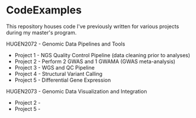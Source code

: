 # CodeExamples

This repository houses code I've previously written for various projects during my master's program.

HUGEN2072 - Genomic Data Pipelines and Tools
* Project 1 - NGS Quality Control Pipeline (data cleaning prior to analyses)
* Project 2 - Perform 2 GWAS and 1 GWAMA (GWAS meta-analysis)
* Project 3 - WGS and QC Pipeline
* Project 4 - Structural Variant Calling
* Project 5 - Differential Gene Expression

HUGEN2073 - Genomic Data Visualization and Integration
* Project 2 -
* Project 5 -
